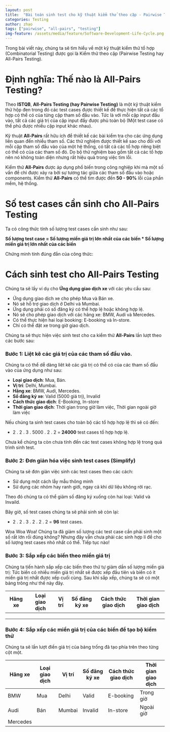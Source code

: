 ```yaml
---
layout: post
title:  "Bài toán sinh test cho kỹ thuật kiểm thử theo cặp - Pairwise Testing (All-Pairs Testing)"
categories: Testing
author: zhao
tags: ["pairwise", "all-pairs", "testing"]
img-feature: /assets/media/feature/Software-Development-Life-Cycle.png
---
```


Trong bài viết này, chúng ta sẽ tìm hiểu về một kỹ thuật kiểm thử tổ hợp (Combinatorial Testing) được gọi là Kiểm thử theo cặp
(Pairwise Testing hay All-Pairs Testing).

# Định nghĩa: Thế nào là All-Pairs Testing?

Theo **ISTQB**, **All-Pairs Testing (hay Pairwise Testing)** là một kỹ thuật kiểm thử hộp đen trong đó các test cases được thiết kế để thực hiện tất cả các tổ hợp có thể có của từng cặp tham số đầu vào. Tức là với mỗi cặp input đầu vào, tất cả các giá trị của cặp input đấy được phủ toàn bộ (Một test case có thể phủ được nhiều cặp input khác nhau).

Kỹ thuật **All-Pairs** rất hữu ích để thiết kế các bài kiểm tra cho các ứng dụng liên quan đến nhiều tham số. Các thử nghiệm được thiết kế sao cho đối với mỗi cặp tham số đầu vào của một hệ thống, có tất cả các tổ hợp riêng biệt có thể có của các tham số đó. Do bộ thử nghiệm bao gồm tất cả các tổ hợp nên nó không toàn diện nhưng rất hiệu quả trong việc tìm lỗi.

Kiểm thử **All-Pairs** được áp dụng phổ biến trong công nghiệp khi mà một số vấn đề chỉ được xảy ra bởi sự tương tác giữa các tham số đầu vào hoặc components. Kiểm thử **All-Pairs** có thể tìm được đến **50 - 90%** lỗi của phần mềm, hệ thống.


# Số test cases cần sinh cho All-Pairs Testing
Ta có công thức tính số lượng test cases cần sinh như sau:
    
**Số lượng test case = Số lượng miền giá trị lớn nhất của các biến * Số lượng miền giá trị lớn nhất của các biến**

Chứng minh tính đúng đắn của công thức:


# Cách sinh test cho All-Pairs Testing

Chúng ta sẽ lấy ví dụ cho **Ứng dụng giao dịch xe** với các yêu cầu sau:

- Ứng dụng giao dịch xe cho phép Mua và Bán xe.
- Nó sẽ hỗ trợ giao dịch ở Delhi và Mumbai.
- Ứng dụng phải có số đăng ký có thể hợp lệ hoặc không hợp lệ.
- Nó sẽ cho phép giao dịch với các hãng xe: BMW, Audi và Mercedes.
- Có thể thực hiện hai loại booking: E-booking và In-store.
- Chỉ có thể đặt xe trong giờ giao dịch.

Chúng ta sẽ thực hiện việc sinh test cho ca kiểm thử **All-Pairs** lần lượt theo các bước sau:

### Bước 1: Liệt kê các giá trị của các tham số đầu vào.

Chúng ta có thể dễ dàng liêt kê các giá trị có thể có của các tham số đầu vào của ứng dụng như sau:

- **Loại giao dịch**: Mua, Bán.
- **Vị trí**: Delhi, Mumbai.
- **Hãng xe**: BMW, Audi, Mercedes.
- **Số đăng ký xe**: Valid (5000 giá trị), Invalid
- **Cách thức giao dịch**: E-Booking, In-store
- **Thời gian giao dịch**: Thời gian trong giờ làm việc, Thời gian ngoài giờ làm việc

Nếu chúng ta sinh test cases cho toàn bộ các tổ hợp hợp lệ thì sẽ có đến: 
- 2 . 2 . 3 . 5000 . 2 . 2 = **24000** test cases tổ hợp hợp lệ.

Chưa kể chúng ta còn chưa tính đến các test cases không hợp lệ trong quá trình sinh test. 

### Bước 2: Đơn giản hóa việc sinh test cases (Simplify)
Chúng ta sẽ đơn giản việc sinh các test cases theo các cách:
- Sử dụng một cách lẫy mẫu thông minh
- Sử dụng các nhóm hay ranh giới, ngay cả khi dữ liệu không rời rạc.

Theo đó chúng ta có thể giảm số đăng ký xuống còn hai loại: Valid và Invaild.

Bây giờ, số test cases chúng ta sẽ phải sinh sẽ còn lại:
- 2 . 2 . 3 . 2 . 2 . 2  = **96** test cases.

Woa Woa Woa! Chúng ta đã giảm số lượng các test case cần phải sinh một số rất lớn rồi đúng không? Nhưng đây vẫn chưa phải các sinh hợp lí để cho số lượng test cases nhỏ nhất có thể. Tiếp tục nào!

### Bước 3: Sắp xếp các biến theo miền giá trị

Chúng ta tiến hành sắp xếp các biến theo thứ tự giảm dần số lượng miền giá trị: Tức biến có nhiều miền giá trị nhất sẽ được xếp đầu tiên  và biến có ít miền giá trị nhất được xếp cuối cùng. Sau khi sắp xếp, chúng ta sẽ có một bảng trông như thế này đây.

| Hãng xe 	| Loại giao dịch 	| Vị trí 	| Số đăng ký xe 	| Cách thức giao dịch 	| Thời gian giao dịch 	|
|----------------	|--------	|---------	|---------------	|----------------	|---------------------	|
|             	|        |      |              |         |           |
|            	|     	|    	|            |           |             	|
|           |        	|         	|               	|                	|                     	|

### Bước 4: Sắp xếp các miền giá trị của các biến để tạo bộ kiểm thử

Chúng ta sẽ lần lượt điền giá trị của bảng trống đã tạo phía trên theo từng cột một. 

| Hãng xe 	| Loại giao dịch 	| Vị trí 	| Số đăng ký xe 	| Cách thức giao dịch 	| Thời gian giao dịch 	|
|----------------	|--------	|---------	|---------------	|----------------	|---------------------	|
| BMW            	|Mua        | Delhi     | Valid             |E-booking          |  Trong giờ            |
| Audi            	|Bán     	| Mumbai   	| Invalid           |In-store           |  Ngoài giờ          	|
| Mercedes          |        	|         	|               	|                	|                     	|


